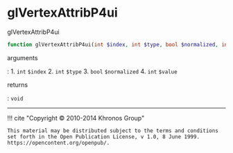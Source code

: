 # glVertexAttribP4ui
glVertexAttribP4ui

```php
function glVertexAttribP4ui(int $index, int $type, bool $normalized, int $value) : void
```

arguments

:    1. `int` `$index` 
    2. `int` `$type` 
    3. `bool` `$normalized` 
    4. `int` `$value` 

returns

:    `void` 

---
     

!!! cite "Copyright © 2010-2014 Khronos Group"

    This material may be distributed subject to the terms and conditions set forth in the Open Publication License, v 1.0, 8 June 1999. https://opencontent.org/openpub/.